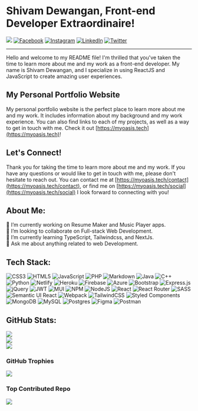 # Shivam Dewangan, Front-end Developer Extraordinaire!

[![](https://visitcount.itsvg.in/api?id=shivamdevs&pretty=true)]([https://visitcount.itsvg.in](https://visitcount.itsvg.in/api?id=shivamdevs)) [![Facebook](https://img.shields.io/badge/Facebook-%231877F2.svg?logo=Facebook&logoColor=white)](https://facebook.com/shivamdewangan08) [![Instagram](https://img.shields.io/badge/Instagram-%23E4405F.svg?logo=Instagram&logoColor=white)](https://instagram.com/shivamdewangan08) [![LinkedIn](https://img.shields.io/badge/LinkedIn-%230077B5.svg?logo=linkedin&logoColor=white)](https://linkedin.com/in/shivamdewangan) [![Twitter](https://img.shields.io/badge/Twitter-%231DA1F2.svg?logo=Twitter&logoColor=white)](https://twitter.com/shivam0dewangan) 

---

Hello and welcome to my README file! I'm thrilled that you've taken the time to learn more about me and my work as a front-end developer. My name is Shivam Dewangan, and I specialize in using ReactJS and JavaScript to create amazing user experiences.

## My Personal Portfolio Website

My personal portfolio website is the perfect place to learn more about me and my work. It includes information about my background and my work experience. You can also find links to each of my projects, as well as a way to get in touch with me. Check it out [https://myoasis.tech](https://myoasis.tech)!

## Let's Connect!

Thank you for taking the time to learn more about me and my work. If you have any questions or would like to get in touch with me, please don't hesitate to reach out. You can contact me at [https://myoasis.tech/contact](https://myoasis.tech/contact), or find me on [https://myoasis.tech/social](https://myoasis.tech/social) I look forward to connecting with you!


## About Me:
🔭 I’m currently working on Resume Maker and Music Player apps.<br>👯 I’m looking to collaborate on Full-stack Web Development.<br>🌱 I’m currently learning TypeScript, Tailwindcss, and NextJs.<br>💬 Ask me about anything related to web Development.

## Tech Stack:
![CSS3](https://img.shields.io/badge/css3-%231572B6.svg?style=flat&logo=css3&logoColor=white) ![HTML5](https://img.shields.io/badge/html5-%23E34F26.svg?style=flat&logo=html5&logoColor=white) ![JavaScript](https://img.shields.io/badge/javascript-%23323330.svg?style=flat&logo=javascript&logoColor=%23F7DF1E) ![PHP](https://img.shields.io/badge/php-%23777BB4.svg?style=flat&logo=php&logoColor=white) ![Markdown](https://img.shields.io/badge/markdown-%23000000.svg?style=flat&logo=markdown&logoColor=white) ![Java](https://img.shields.io/badge/java-%23ED8B00.svg?style=flat&logo=java&logoColor=white) ![C++](https://img.shields.io/badge/c++-%2300599C.svg?style=flat&logo=c%2B%2B&logoColor=white) ![Python](https://img.shields.io/badge/python-3670A0?style=flat&logo=python&logoColor=ffdd54) ![Netlify](https://img.shields.io/badge/netlify-%23000000.svg?style=flat&logo=netlify&logoColor=#00C7B7) ![Heroku](https://img.shields.io/badge/heroku-%23430098.svg?style=flat&logo=heroku&logoColor=white) ![Firebase](https://img.shields.io/badge/firebase-%23039BE5.svg?style=flat&logo=firebase) ![Azure](https://img.shields.io/badge/azure-%230072C6.svg?style=flat&logo=azure-devops&logoColor=white) ![Bootstrap](https://img.shields.io/badge/bootstrap-%23563D7C.svg?style=flat&logo=bootstrap&logoColor=white) ![Express.js](https://img.shields.io/badge/express.js-%23404d59.svg?style=flat&logo=express&logoColor=%2361DAFB) ![jQuery](https://img.shields.io/badge/jquery-%230769AD.svg?style=flat&logo=jquery&logoColor=white) ![JWT](https://img.shields.io/badge/JWT-black?style=flat&logo=JSON%20web%20tokens) ![MUI](https://img.shields.io/badge/MUI-%230081CB.svg?style=flat&logo=material-ui&logoColor=white) ![NPM](https://img.shields.io/badge/NPM-%23000000.svg?style=flat&logo=npm&logoColor=white) ![NodeJS](https://img.shields.io/badge/node.js-6DA55F?style=flat&logo=node.js&logoColor=white) ![React](https://img.shields.io/badge/react-%2320232a.svg?style=flat&logo=react&logoColor=%2361DAFB) ![React Router](https://img.shields.io/badge/React_Router-CA4245?style=flat&logo=react-router&logoColor=white) ![SASS](https://img.shields.io/badge/SASS-hotpink.svg?style=flat&logo=SASS&logoColor=white) ![Semantic UI React](https://img.shields.io/badge/Semantic%20UI%20React-%2335BDB2.svg?style=flat&logo=SemanticUIReact&logoColor=white) ![Webpack](https://img.shields.io/badge/webpack-%238DD6F9.svg?style=flat&logo=webpack&logoColor=black) ![TailwindCSS](https://img.shields.io/badge/tailwindcss-%2338B2AC.svg?style=flat&logo=tailwind-css&logoColor=white) ![Styled Components](https://img.shields.io/badge/styled--components-DB7093?style=flat&logo=styled-components&logoColor=white) ![MongoDB](https://img.shields.io/badge/MongoDB-%234ea94b.svg?style=flat&logo=mongodb&logoColor=white) ![MySQL](https://img.shields.io/badge/mysql-%2300f.svg?style=flat&logo=mysql&logoColor=white) ![Postgres](https://img.shields.io/badge/postgres-%23316192.svg?style=flat&logo=postgresql&logoColor=white) 	![Figma](https://img.shields.io/badge/figma-%23F24E1E.svg?style=flat&logo=figma&logoColor=white) ![Postman](https://img.shields.io/badge/Postman-FF6C37?style=flat&logo=postman&logoColor=white)


## GitHub Stats:

![](https://github-readme-stats.vercel.app/api?username=shivamdevs&theme=radical&hide_border=false&include_all_commits=true&count_private=true)<br/>
![](https://github-readme-streak-stats.herokuapp.com/?user=shivamdevs&theme=radical&hide_border=false)<br/>
![](https://github-readme-stats.vercel.app/api/top-langs/?username=shivamdevs&theme=radical&hide_border=false&include_all_commits=true&count_private=true&layout=compact)

### GitHub Trophies

![](https://github-profile-trophy.vercel.app/?username=shivamdevs&theme=radical&no-frame=false&no-bg=false&margin-w=4)


### Top Contributed Repo

![](https://github-contributor-stats.vercel.app/api?username=shivamdevs&limit=5&theme=radical&combine_all_yearly_contributions=true)
